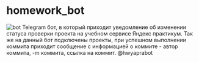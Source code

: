 # homework_bot
![bot](https://github.com/KirillZavadskiy/homework_bot/assets/130847000/2bbad6c2-6f7a-4f29-9338-aa8dbef364db)
Telegram бот, в который приходит уведомление об изменении статуса проверки проекта на учебном сервисе Яндекс практикум.
Так же на данный бот подключены проекты, при успешном выполнении коммита приходит сообщение с информацией о коммите - автор коммита, -m коммита, ссылка на коммит.
@hwyaprabot
